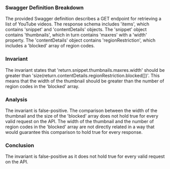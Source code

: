 ### Swagger Definition Breakdown

The provided Swagger definition describes a GET endpoint for retrieving a list of YouTube videos. The response schema includes 'items', which contains 'snippet' and 'contentDetails' objects. The 'snippet' object contains 'thumbnails', which in turn contains 'maxres' with a 'width' property. The 'contentDetails' object contains 'regionRestriction', which includes a 'blocked' array of region codes.

### Invariant

The invariant states that 'return.snippet.thumbnails.maxres.width' should be greater than 'size(return.contentDetails.regionRestriction.blocked[])'. This means that the width of the thumbnail should be greater than the number of region codes in the 'blocked' array.

### Analysis

The invariant is false-positive. The comparison between the width of the thumbnail and the size of the 'blocked' array does not hold true for every valid request on the API. The width of the thumbnail and the number of region codes in the 'blocked' array are not directly related in a way that would guarantee this comparison to hold true for every response.

### Conclusion

The invariant is false-positive as it does not hold true for every valid request on the API.
